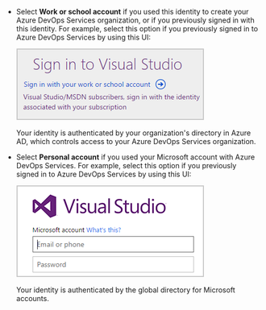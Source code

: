 * Select **Work or school account** if you used this identity to create your Azure DevOps Services organization, or if you previously signed in with this identity. For example, select this option if you previously signed in to Azure DevOps Services by using this UI:

   <img src="./_img/old-azuread-signin.png" alt="Old sign-in for work or school accounts" style="border: 1px solid #CCCCCC">
   
   Your identity is authenticated by your organization's directory in Azure AD, which controls access to your Azure DevOps Services organization.

* Select **Personal account** if you used your Microsoft account with Azure DevOps Services. For example, select this option if you previously signed in to Azure DevOps Services by using this UI:

   <img src="./_img/old-msa-signin.png" alt="Old sign-in for Microsoft account" style="border: 1px solid #CCCCCC">

   Your identity is authenticated by the global directory for Microsoft accounts.



